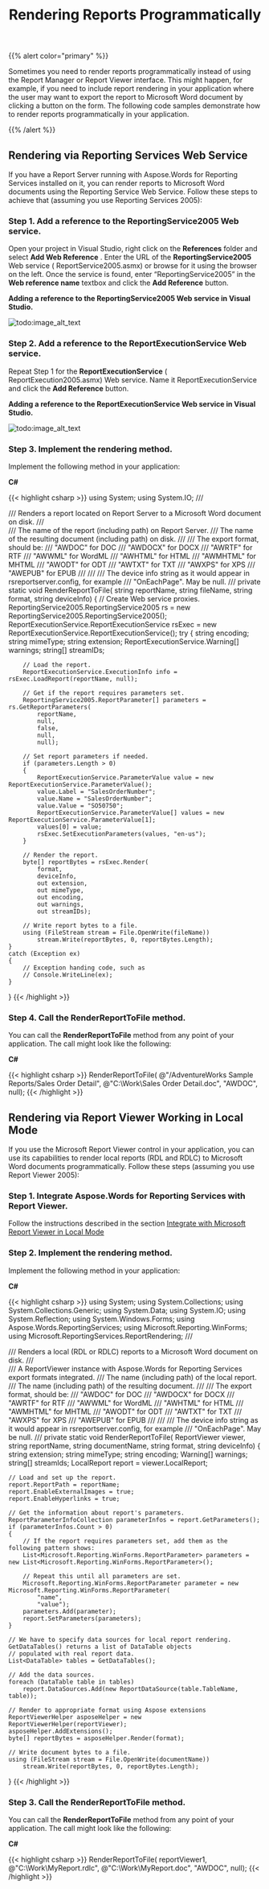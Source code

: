 ﻿---
title: Rendering Reports Programmatically
second_title: Aspose.Words for Reporting Services
articleTitle: Rendering Reports Programmatically
linktitle: Rendering Reports Programmatically
description: "How to render report without report viewer and report manager interfaces using the Aspose.Words for Reporting Services."
type: docs
weight: 10
url: /reportingservices/rendering-reports-programmatically/
---

{{% alert color="primary" %}}

Sometimes you need to render reports programmatically instead of using the Report Manager or Report Viewer interface. This might happen, for example, if you need to include report rendering in your application where the user may want to export the report to Microsoft Word document by clicking a button on the form. The following code samples demonstrate how to render reports programmatically in your application.

{{% /alert %}}

## Rendering via Reporting Services Web Service

If you have a Report Server running with Aspose.Words for Reporting Services installed on it, you can render reports to Microsoft Word documents using the Reporting Service Web Service. Follow these steps to achieve that (assuming you use Reporting Services 2005):

### Step 1. Add a reference to the ReportingService2005 Web service.

Open your project in Visual Studio, right click on the **References** folder and select **Add Web Reference** . Enter the URL of the **ReportingService2005** Web service ( ReportService2005.asmx) or browse for it using the browser on the left. Once the service is found, enter “ReportingService2005” in the **Web reference name** textbox and click the **Add Reference** button.

**Adding a reference to the ReportingService2005 Web service in Visual Studio.**

![todo:image_alt_text](rendering-reports-programmatically-1.png)

### Step 2. Add a reference to the ReportExecutionService Web service.

Repeat Step 1 for the **ReportExecutionService** ( ReportExecution2005.asmx) Web service. Name it ReportExecutionService and click the **Add Reference** button.

**Adding a reference to the ReportExecutionService Web service in Visual Studio.**

![todo:image_alt_text](rendering-reports-programmatically-2.png)

### Step 3. Implement the rendering method.

Implement the following method in your application:

**C#**

{{< highlight csharp >}}
using System;
using System.IO;
/// <summary>
/// Renders a report located on Report Server to a Microsoft Word document on disk.
/// </summary>
/// <param name="reportName">The name of the report (including path) on Report Server.</param>
/// <param name="fileName">The name of the resulting document (including path) on disk.</param>
/// <param name="format">
/// The export format, should be:
/// "AWDOC" for DOC
/// "AWDOCX" for DOCX
/// "AWRTF" for RTF
/// "AWWML" for WordML
/// "AWHTML" for HTML
/// "AWMHTML" for MHTML
/// "AWODT" for ODT
/// "AWTXT" for TXT
/// "AWXPS" for XPS
/// "AWEPUB" for EPUB
/// </param>
/// <param name="deviceInfo">
/// The device info string as it would appear in rsreportserver.config, for example
/// "<DeviceInfo><PageBreaksMode>OnEachPage</PageBreaksMode></DeviceInfo>". May be null.
/// </param>
private static void RenderReportToFile(
    string reportName,
    string fileName,
    string format,
    string deviceInfo)
{
    // Create Web service proxies.
    ReportingService2005.ReportingService2005 rs = new ReportingService2005.ReportingService2005();
    ReportExecutionService.ReportExecutionService rsExec = new ReportExecutionService.ReportExecutionService();
    try
    {
        string encoding;
        string mimeType;
        string extension;
        ReportExecutionService.Warning[] warnings;
        string[] streamIDs;

        // Load the report.
        ReportExecutionService.ExecutionInfo info = rsExec.LoadReport(reportName, null);

        // Get if the report requires parameters set.
        ReportingService2005.ReportParameter[] parameters = rs.GetReportParameters(
            reportName,
            null,
            false,
            null,
            null);

        // Set report parameters if needed.
        if (parameters.Length > 0)
        {
            ReportExecutionService.ParameterValue value = new ReportExecutionService.ParameterValue();
            value.Label = "SalesOrderNumber";
            value.Name = "SalesOrderNumber";
            value.Value = "SO50750";
            ReportExecutionService.ParameterValue[] values = new ReportExecutionService.ParameterValue[1];
            values[0] = value;
            rsExec.SetExecutionParameters(values, "en-us");
        }

        // Render the report.
        byte[] reportBytes = rsExec.Render(
            format,
            deviceInfo,
            out extension,
            out mimeType,
            out encoding,
            out warnings,
            out streamIDs);

        // Write report bytes to a file.
        using (FileStream stream = File.OpenWrite(fileName))
            stream.Write(reportBytes, 0, reportBytes.Length);
    }
    catch (Exception ex)
    {
        // Exception handing code, such as
        // Console.WriteLine(ex);
    }
}
{{< /highlight >}}

### Step 4. Call the RenderReportToFile method.

You can call the **RenderReportToFile** method from any point of your application. The call might look like the following:

**C#**

{{< highlight csharp >}}
RenderReportToFile(
    @"/AdventureWorks Sample Reports/Sales Order Detail",
    @"C:\Work\Sales Order Detail.doc",
    "AWDOC",
    null);
{{< /highlight >}}

## Rendering via Report Viewer Working in Local Mode

If you use the Microsoft Report Viewer control in your application, you can use its capabilities to render local reports (RDL and RDLC) to Microsoft Word documents programmatically. Follow these steps (assuming you use Report Viewer 2005):

### Step 1. Integrate Aspose.Words for Reporting Services with Report Viewer.

Follow the instructions described in the section [Integrate with Microsoft Report Viewer in Local Mode](/words/reportingservices/configure-aspose-words-for-reporting-services/)

### Step 2. Implement the rendering method.

Implement the following method in your application:

**C#**

{{< highlight csharp >}}
using System;
using System.Collections;
using System.Collections.Generic;
using System.Data;
using System.IO;
using System.Reflection;
using System.Windows.Forms;
using Aspose.Words.ReportingServices;
using Microsoft.Reporting.WinForms;
using Microsoft.ReportingServices.ReportRendering;
/// <summary>
/// Renders a local (RDL or RDLC) reports to a Microsoft Word document on disk.
/// </summary>
/// <param name="viewer">A ReportViewer instance with Aspose.Words for Reporting Services export formats integrated.</param>
/// <param name="reportName">The name (including path) of the local report.</param>
/// <param name="documentName">The name (including path) of the resulting document.</param>
/// <param name="format">
/// The export format, should be:
/// "AWDOC" for DOC
/// "AWDOCX" for DOCX
/// "AWRTF" for RTF
/// "AWWML" for WordML
/// "AWHTML" for HTML
/// "AWMHTML" for MHTML
/// "AWODT" for ODT
/// "AWTXT" for TXT
/// "AWXPS" for XPS
/// "AWEPUB" for EPUB
/// </param>
/// <param name="deviceInfo">
/// The device info string as it would appear in rsreportserver.config, for example
/// "<DeviceInfo><PageBreaksMode>OnEachPage</PageBreaksMode></DeviceInfo>". May be null.
/// </param>
private static void RenderReportToFile(
    ReportViewer viewer,
    string reportName,
    string documentName,
    string format,
    string deviceInfo)
{
    string extension;
    string mimeType;
    string encoding;
    Warning[] warnings;
    string[] streamIds;
    LocalReport report = viewer.LocalReport;

    // Load and set up the report.
    report.ReportPath = reportName;
    report.EnableExternalImages = true;
    report.EnableHyperlinks = true;

    // Get the information about report's parameters.
    ReportParameterInfoCollection parameterInfos = report.GetParameters();
    if (parameterInfos.Count > 0)
    {
        // If the report requires parameters set, add them as the following pattern shows:
        List<Microsoft.Reporting.WinForms.ReportParameter> parameters = new List<Microsoft.Reporting.WinForms.ReportParameter>();

        // Repeat this until all parameters are set.
        Microsoft.Reporting.WinForms.ReportParameter parameter = new Microsoft.Reporting.WinForms.ReportParameter(
            "name",
            "value");
        parameters.Add(parameter);
        report.SetParameters(parameters);
    }

    // We have to specify data sources for local report rendering. GetDataTables() returns a list of DataTable objects
    // populated with real report data.
    List<DataTable> tables = GetDataTables();

    // Add the data sources.
    foreach (DataTable table in tables)
        report.DataSources.Add(new ReportDataSource(table.TableName, table));

    // Render to appropriate format using Aspose extensions
    ReportViewerHelper asposeHelper = new ReportViewerHelper(reportViewer);
    asposeHelper.AddExtensions();
    byte[] reportBytes = asposeHelper.Render(format);

    // Write document bytes to a file.
    using (FileStream stream = File.OpenWrite(documentName))
        stream.Write(reportBytes, 0, reportBytes.Length);
}
{{< /highlight >}}

### Step 3. Call the RenderReportToFile method.

You can call the **RenderReportToFile** method from any point of your application. The call might look like the following:

**C#**

{{< highlight csharp >}}
RenderReportToFile(
    reportViewer1,
    @"C:\Work\MyReport.rdlc",
    @"C:\Work\MyReport.doc",
    "AWDOC",
    null);
{{< /highlight >}}
